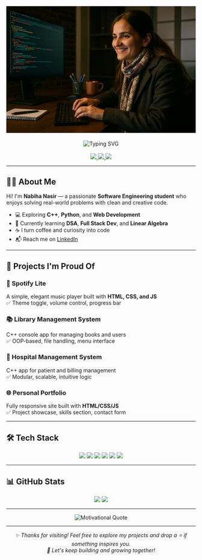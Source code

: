 <div align="center">
  <img src="./redmi.jpg" width="600" alt="Nabiha Coding" />
  <br><br>
  <img src="https://readme-typing-svg.demolab.com?font=Itim&size=40&duration=2000&pause=3000&color=F94F6D&center=true&repeat=false&width=600&height=60&lines=Hi%2C+I'm+Nabiha+Nasir!+Welcome+to+my+GitHub" alt="Typing SVG" />
</div>

<br>

<div align="center">
  <a href="https://www.linkedin.com/in/nabiha-nasir-4a06a2349" target="_blank">
    <img src="https://img.shields.io/badge/LinkedIn-0A66C2?style=for-the-badge&logo=linkedin&logoColor=white" />
  </a>
  <a href="https://www.instagram.com/nabihanasir127" target="_blank">
    <img src="https://img.shields.io/badge/Instagram-E4405F?style=for-the-badge&logo=instagram&logoColor=white" />
  </a>
  <a href="https://www.facebook.com/nabiha8375" target="_blank">
    <img src="https://img.shields.io/badge/Facebook-1877F2?style=for-the-badge&logo=facebook&logoColor=white" />
  </a>
</div>

---

## 👩‍💻 About Me

Hi! I'm **Nabiha Nasir** — a passionate **Software Engineering student** who enjoys solving real-world problems with clean and creative code.

- 💻 Exploring **C++**, **Python**, and **Web Development**
- 🧠 Currently learning **DSA**, **Full Stack Dev**, and **Linear Algebra**
- ☕ I turn coffee and curiosity into code
- 📬 Reach me on [LinkedIn](https://www.linkedin.com/in/nabiha-nasir-4a06a2349)

---

## 🚀 Projects I'm Proud Of

### 🎵 Spotify Lite  
A simple, elegant music player built with **HTML, CSS, and JS**  
✅ Theme toggle, volume control, progress bar

### 📚 Library Management System  
C++ console app for managing books and users  
✅ OOP-based, file handling, menu interface

### 🏥 Hospital Management System  
C++ app for patient and billing management  
✅ Modular, scalable, intuitive logic

### 🌐 Personal Portfolio  
Fully responsive site built with **HTML/CSS/JS**  
✅ Project showcase, skills section, contact form

---

## 🛠️ Tech Stack

<div align="center">
  <img src="https://img.shields.io/badge/C++-00599C?style=for-the-badge&logo=cplusplus&logoColor=white" />
  <img src="https://img.shields.io/badge/Python-3776AB?style=for-the-badge&logo=python&logoColor=white" />
  <img src="https://img.shields.io/badge/HTML-E34F26?style=for-the-badge&logo=html5&logoColor=white" />
  <img src="https://img.shields.io/badge/CSS-1572B6?style=for-the-badge&logo=css3&logoColor=white" />
  <img src="https://img.shields.io/badge/JavaScript-F7DF1E?style=for-the-badge&logo=javascript&logoColor=black" />
  <img src="https://img.shields.io/badge/GitHub-181717?style=for-the-badge&logo=github&logoColor=white" />
</div>

---

## 📊 GitHub Stats

<div align="center">
  <img src="https://github-readme-stats.vercel.app/api?username=nabihanasir514&show_icons=true&theme=tokyonight" width="48%" />
  <img src="https://github-readme-stats.vercel.app/api/top-langs/?username=nabihanasir514&layout=compact&theme=tokyonight" width="48%" />
</div>

---

<div align="center">
  <img src="https://quotes-github-readme.vercel.app/api?type=horizontal&theme=tokyonight" alt="Motivational Quote" />
</div>

---

<div align="center">
  <em>✨ Thanks for visiting! Feel free to explore my projects and drop a ⭐ if something inspires you.</em>
  <br/>
  <em>🚀 Let's keep building and growing together!</em>
</div>
